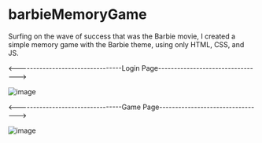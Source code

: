 # barbieMemoryGame
Surfing on the wave of success that was the Barbie movie, I created a simple memory game with the Barbie theme, using only HTML, CSS, and JS.

<---------------------------------Login Page--------------------------------->

![image](https://github.com/LukasPio/barbieMemoryGame/assets/136334267/880995b7-0937-403b-a934-bfab8f8edb11)

<---------------------------------Game Page--------------------------------->

![image](https://github.com/LukasPio/barbieMemoryGame/assets/136334267/9236a580-49ca-4c58-a1aa-0ef305dfcadd)

